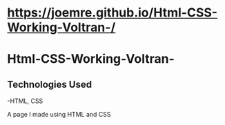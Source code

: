 # https://joemre.github.io/Html-CSS-Working-Voltran-/
# Html-CSS-Working-Voltran-
## Technologies Used
-HTML, CSS

A page I made using HTML and CSS

